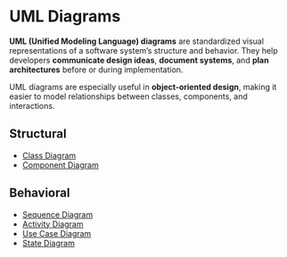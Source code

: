 # UML Diagrams

**UML (Unified Modeling Language) diagrams** are standardized visual representations of a software system’s structure and behavior. They help developers **communicate design ideas**, **document systems**, and **plan architectures** before or during implementation.

UML diagrams are especially useful in **object-oriented design**, making it easier to model relationships between classes, components, and interactions.

## Structural
  - [Class Diagram](structural/class-diagram/README.md)
  - [Component Diagram](structural/component-diagram/README.md)

## Behavioral
  - [Sequence Diagram](behavioral/sequence-diagram/README.md)
  - [Activity Diagram](behavioral/activity-diagram/README.md)
  - [Use Case Diagram](behavioral/use-case-diagram/README.md)
  - [State Diagram](behavioral/state-diagram/README.md)
